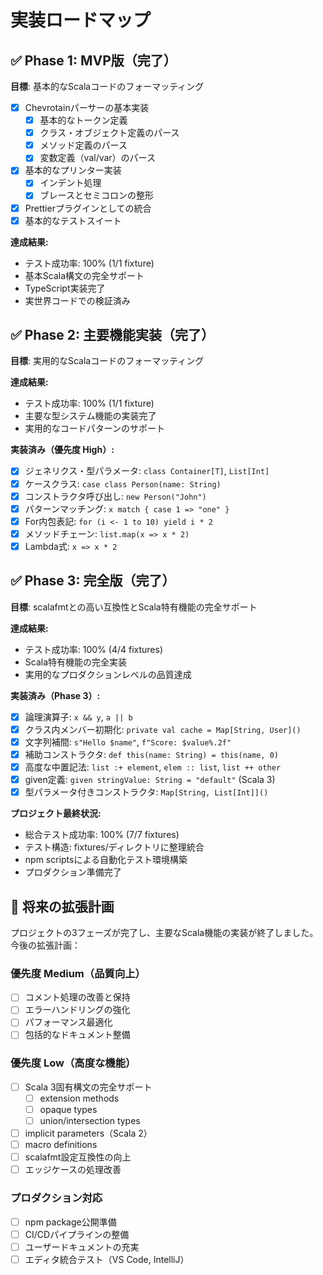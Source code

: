 # 実装ロードマップ

## ✅ Phase 1: MVP版（完了）

**目標**: 基本的なScalaコードのフォーマッティング

- [x] Chevrotainパーサーの基本実装
  - [x] 基本的なトークン定義
  - [x] クラス・オブジェクト定義のパース
  - [x] メソッド定義のパース
  - [x] 変数定義（val/var）のパース
- [x] 基本的なプリンター実装
  - [x] インデント処理
  - [x] ブレースとセミコロンの整形
- [x] Prettierプラグインとしての統合
- [x] 基本的なテストスイート

**達成結果:**
- テスト成功率: 100% (1/1 fixture)
- 基本Scala構文の完全サポート
- TypeScript実装完了
- 実世界コードでの検証済み

## ✅ Phase 2: 主要機能実装（完了）

**目標**: 実用的なScalaコードのフォーマッティング

**達成結果:**
- テスト成功率: 100% (1/1 fixture)
- 主要な型システム機能の実装完了
- 実用的なコードパターンのサポート

**実装済み（優先度 High）:**
- [x] ジェネリクス・型パラメータ: `class Container[T]`, `List[Int]`
- [x] ケースクラス: `case class Person(name: String)`
- [x] コンストラクタ呼び出し: `new Person("John")`
- [x] パターンマッチング: `x match { case 1 => "one" }`
- [x] For内包表記: `for (i <- 1 to 10) yield i * 2`
- [x] メソッドチェーン: `list.map(x => x * 2)`
- [x] Lambda式: `x => x * 2`

## ✅ Phase 3: 完全版（完了）

**目標**: scalafmtとの高い互換性とScala特有機能の完全サポート

**達成結果:**
- テスト成功率: 100% (4/4 fixtures)
- Scala特有機能の完全実装
- 実用的なプロダクションレベルの品質達成

**実装済み（Phase 3）:**
- [x] 論理演算子: `x && y`, `a || b`
- [x] クラス内メンバー初期化: `private val cache = Map[String, User]()`
- [x] 文字列補間: `s"Hello $name"`, `f"Score: $value%.2f"`
- [x] 補助コンストラクタ: `def this(name: String) = this(name, 0)`
- [x] 高度な中置記法: `list :+ element`, `elem :: list`, `list ++ other`
- [x] given定義: `given stringValue: String = "default"` (Scala 3)
- [x] 型パラメータ付きコンストラクタ: `Map[String, List[Int]]()`

**プロジェクト最終状況:**
- 総合テスト成功率: 100% (7/7 fixtures)
- テスト構造: fixtures/ディレクトリに整理統合
- npm scriptsによる自動化テスト環境構築
- プロダクション準備完了

## 🔮 将来の拡張計画

プロジェクトの3フェーズが完了し、主要なScala機能の実装が終了しました。今後の拡張計画：

### 優先度 Medium（品質向上）
- [ ] コメント処理の改善と保持
- [ ] エラーハンドリングの強化
- [ ] パフォーマンス最適化
- [ ] 包括的なドキュメント整備

### 優先度 Low（高度な機能）
- [ ] Scala 3固有構文の完全サポート
  - [ ] extension methods
  - [ ] opaque types  
  - [ ] union/intersection types
- [ ] implicit parameters（Scala 2）
- [ ] macro definitions
- [ ] scalafmt設定互換性の向上
- [ ] エッジケースの処理改善

### プロダクション対応
- [ ] npm package公開準備
- [ ] CI/CDパイプラインの整備
- [ ] ユーザードキュメントの充実
- [ ] エディタ統合テスト（VS Code, IntelliJ）
